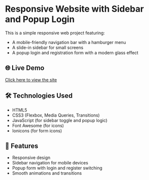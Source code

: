 # Responsive Website with Sidebar and Popup Login

This is a simple responsive web project featuring:

- A mobile-friendly navigation bar with a hamburger menu
- A slide-in sidebar for small screens
- A popup login and registration form with a modern glass effect

## 🌐 Live Demo

[Click here to view the site](https://vercel.com/amos-projects-1a691a2e/responsive-login-registratin)


## 🛠 Technologies Used

- HTML5
- CSS3 (Flexbox, Media Queries, Transitions)
- JavaScript (for sidebar toggle and popup logic)
- Font Awesome (for icons)
- Ionicons (for form icons)

## 🚀 Features

- Responsive design
- Sidebar navigation for mobile devices
- Popup form with login and register switching
- Smooth animations and transitions




